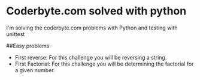 Coderbyte.com solved with python
================

I'm solving the coderbyte.com problems with Python and testing with unittest

##Easy problems
* First reverse: For this challenge you will be reversing a string.
* First Factorial: For this challenge you will be determining the factorial for a given number.